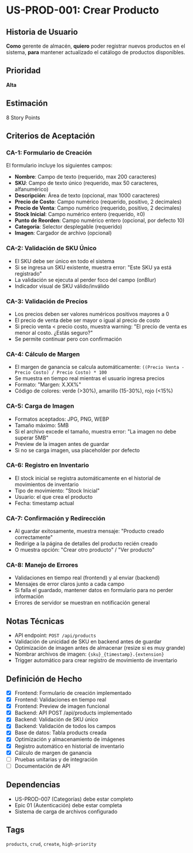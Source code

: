 # US-PROD-001: Crear Producto

## Historia de Usuario
**Como** gerente de almacén,
**quiero** poder registrar nuevos productos en el sistema,
**para** mantener actualizado el catálogo de productos disponibles.

## Prioridad
**Alta**

## Estimación
8 Story Points

## Criterios de Aceptación

### CA-1: Formulario de Creación
El formulario incluye los siguientes campos:
- **Nombre**: Campo de texto (requerido, max 200 caracteres)
- **SKU**: Campo de texto único (requerido, max 50 caracteres, alfanumérico)
- **Descripción**: Área de texto (opcional, max 1000 caracteres)
- **Precio de Costo**: Campo numérico (requerido, positivo, 2 decimales)
- **Precio de Venta**: Campo numérico (requerido, positivo, 2 decimales)
- **Stock Inicial**: Campo numérico entero (requerido, ≥0)
- **Punto de Reorden**: Campo numérico entero (opcional, por defecto 10)
- **Categoría**: Selector desplegable (requerido)
- **Imagen**: Cargador de archivo (opcional)

### CA-2: Validación de SKU Único
- El SKU debe ser único en todo el sistema
- Si se ingresa un SKU existente, muestra error: "Este SKU ya está registrado"
- La validación se ejecuta al perder foco del campo (onBlur)
- Indicador visual de SKU válido/inválido

### CA-3: Validación de Precios
- Los precios deben ser valores numéricos positivos mayores a 0
- El precio de venta debe ser mayor o igual al precio de costo
- Si precio venta < precio costo, muestra warning: "El precio de venta es menor al costo. ¿Estás seguro?"
- Se permite continuar pero con confirmación

### CA-4: Cálculo de Margen
- El margen de ganancia se calcula automáticamente: `((Precio Venta - Precio Costo) / Precio Costo) * 100`
- Se muestra en tiempo real mientras el usuario ingresa precios
- Formato: "Margen: X.XX%"
- Código de colores: verde (>30%), amarillo (15-30%), rojo (<15%)

### CA-5: Carga de Imagen
- Formatos aceptados: JPG, PNG, WEBP
- Tamaño máximo: 5MB
- Si el archivo excede el tamaño, muestra error: "La imagen no debe superar 5MB"
- Preview de la imagen antes de guardar
- Si no se carga imagen, usa placeholder por defecto

### CA-6: Registro en Inventario
- El stock inicial se registra automáticamente en el historial de movimientos de inventario
- Tipo de movimiento: "Stock Inicial"
- Usuario: el que crea el producto
- Fecha: timestamp actual

### CA-7: Confirmación y Redirección
- Al guardar exitosamente, muestra mensaje: "Producto creado correctamente"
- Redirige a la página de detalles del producto recién creado
- O muestra opción: "Crear otro producto" / "Ver producto"

### CA-8: Manejo de Errores
- Validaciones en tiempo real (frontend) y al enviar (backend)
- Mensajes de error claros junto a cada campo
- Si falla el guardado, mantener datos en formulario para no perder información
- Errores de servidor se muestran en notificación general

## Notas Técnicas
- API endpoint: `POST /api/products`
- Validación de unicidad de SKU en backend antes de guardar
- Optimización de imagen antes de almacenar (resize si es muy grande)
- Nombrar archivos de imagen: `{sku}_{timestamp}.{extension}`
- Trigger automático para crear registro de movimiento de inventario

## Definición de Hecho
- [x] Frontend: Formulario de creación implementado
- [x] Frontend: Validaciones en tiempo real
- [x] Frontend: Preview de imagen funcional
- [x] Backend: API POST /api/products implementado
- [x] Backend: Validación de SKU único
- [x] Backend: Validación de todos los campos
- [x] Base de datos: Tabla products creada
- [x] Optimización y almacenamiento de imágenes
- [x] Registro automático en historial de inventario
- [x] Cálculo de margen de ganancia
- [ ] Pruebas unitarias y de integración
- [ ] Documentación de API

## Dependencias
- US-PROD-007 (Categorías) debe estar completo
- Epic 01 (Autenticación) debe estar completa
- Sistema de carga de archivos configurado

## Tags
`products`, `crud`, `create`, `high-priority`

